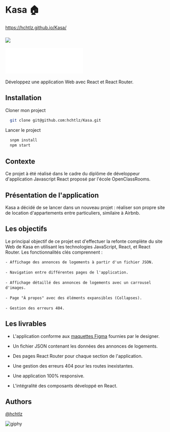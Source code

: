 # Kasa 🏠

https://hchtlz.github.io/Kasa/
###

<img src="https://img.shields.io/badge/React-20232A?style=for-the-badge&logo=react&logoColor=61DAFB" />  


![Logo](src/assets/images/logo-footer.svg)

Développez une application Web avec React et React Router.

## Installation

Cloner mon project

```bash
  git clone git@github.com:hchtlz/Kasa.git
```

Lancer le project

```bash
  snpm install
  npm start
```


## Contexte

Ce projet à été réalisé dans le cadre du diplôme de développeur d'application Javascript React
proposé par l'école OpenClassRooms. 



## Présentation de l'application

Kasa a décidé de se lancer dans un nouveau projet : réaliser son propre site de location d'appartements entre particuliers, similaire à Airbnb.


## Les objectifs

Le principal objectif de ce projet est d'effectuer la refonte complète du site Web de Kasa en utilisant les technologies JavaScript, React, et React Router. Les fonctionnalités clés comprennent :

    - Affichage des annonces de logements à partir d'un fichier JSON.
    
    - Navigation entre différentes pages de l'application.
    
    - Affichage détaillé des annonces de logements avec un carrousel d'images.
    
    - Page "À propos" avec des éléments expansibles (Collapses).
    
    - Gestion des erreurs 404.


## Les livrables

- L'application conforme aux [maquettes Figma](https://www.figma.com/file/qEno0LwL4ZLkWyeY59kxp1/UI-Design-Kasa-FR?type=design&node-id=0-1&mode=design&t=BeorNz9YLHk4zv3O-0) fournies par le designer.

- Un fichier JSON contenant les données des annonces de logements.

- Des pages React Router pour chaque section de l'application.

- Une gestion des erreurs 404 pour les routes inexistantes.

- Une application 100% responsive.

- L'intégralité des composants développé en React. 


## Authors

[@hchtlz](https://github.com/hchtlz)

![giphy](https://github.com/hchtlz/Les-Petits-Plats/assets/93914147/46fdd794-2211-44f4-83c0-4cddb23411fd)
